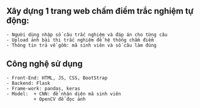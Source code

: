## Xây dựng 1 trang web chấm điểm trắc nghiệm tự động:
    - Người dùng nhập số câu trắc nghiệm và đáp án cho từng câu
    - Upload ảnh bài thi trắc nghiệm để hệ thống chấm điểm
    - Thông tin trả về gồm: mã sinh viên và số câu làm đúng
## Công nghệ sử dụng
    - Front-End: HTML, JS, CSS, BootStrap
    - Backend: Flask
    - Frame-work: pandas, keras
    - Model:  + CNN: để nhận diện mã sinh viên
              + OpenCV để đọc ảnh
